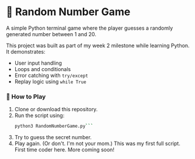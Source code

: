 # 🎯 Random Number Game

A simple Python terminal game where the player guesses a randomly generated number between 1 and 20.

This project was built as part of my week 2 milestone while learning Python. It demonstrates:

- User input handling
- Loops and conditionals
- Error catching with `try/except`
- Replay logic using `while True`

### 🔧 How to Play

1. Clone or download this repository.
2. Run the script using:
   ```bash
   python3 RandomNumberGame.py```
3. Try to guess the secret number.
4. Play again. (Or don't. I'm not your mom.)
This was my first full script. First time coder here. More coming soon!
